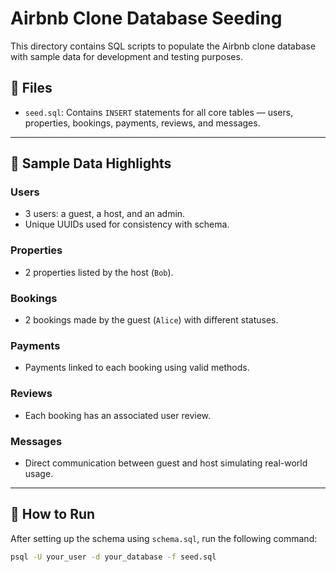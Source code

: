 # Airbnb Clone Database Seeding

This directory contains SQL scripts to populate the Airbnb clone database with sample data for development and testing purposes.

## 📄 Files

- `seed.sql`: Contains `INSERT` statements for all core tables — users, properties, bookings, payments, reviews, and messages.

---

## 🧪 Sample Data Highlights

### Users
- 3 users: a guest, a host, and an admin.
- Unique UUIDs used for consistency with schema.

### Properties
- 2 properties listed by the host (`Bob`).

### Bookings
- 2 bookings made by the guest (`Alice`) with different statuses.

### Payments
- Payments linked to each booking using valid methods.

### Reviews
- Each booking has an associated user review.

### Messages
- Direct communication between guest and host simulating real-world usage.

---

## 🚀 How to Run

After setting up the schema using `schema.sql`, run the following command:

```bash
psql -U your_user -d your_database -f seed.sql


